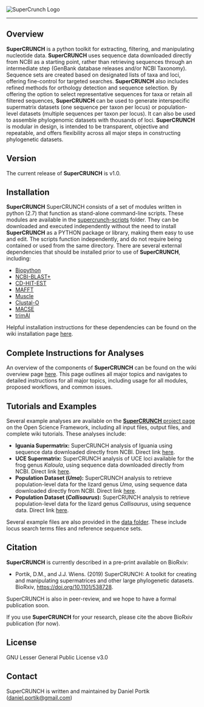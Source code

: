 ![SuperCrunch Logo](https://github.com/dportik/SuperCRUNCH/blob/master/docs/SuperCRUNCH_Logo.png)

---------------

## Overview

**SuperCRUNCH** is a python toolkit for extracting, filtering, and manipulating nucleotide data. **SuperCRUNCH** uses sequence data downloaded directly from NCBI as a starting point, rather than retrieving sequences through an intermediate step (GenBank database releases and/or NCBI Taxonomy). Sequence sets are created based on designated lists of taxa and loci, offering fine-control for targeted searches. **SuperCRUNCH** also includes refined methods for orthology detection and sequence selection. By offering the option to select representative sequences for taxa or retain all filtered sequences, **SuperCRUNCH** can be used to generate interspecific supermatrix datasets (one sequence per taxon per locus) or population-level datasets (multiple sequences per taxon per locus). It can also be used to assemble phylogenomic datasets with thousands of loci. **SuperCRUNCH** is modular in design, is intended to be transparent, objective and repeatable, and offers flexibility across all major steps in constructing phylogenetic datasets. 

## Version

The current release of **SuperCRUNCH** is v1.0.

## Installation

**SuperCRUNCH** SuperCRUNCH consists of a set of modules written in python (2.7) that function as stand-alone command-line scripts. These modules are available in the [supercrunch-scripts](https://github.com/dportik/SuperCRUNCH/tree/master/supercrunch-scripts) folder. They can be downloaded and executed independently without the need to install **SuperCRUNCH** as a PYTHON package or library, making them easy to use and edit. The scripts function independently, and do not require being contained or used from the same directory. There are several external dependencies that should be installed prior to use of **SuperCRUNCH**, including:

+ [Biopython](https://biopython.org/)
+ [NCBI-BLAST+](https://blast.ncbi.nlm.nih.gov/Blast.cgi?CMD=Web&PAGE_TYPE=BlastDocs&DOC_TYPE=Download)
+ [CD-HIT-EST](http://weizhongli-lab.org/cd-hit/)
+ [MAFFT](https://mafft.cbrc.jp/alignment/software/)
+ [Muscle](https://www.drive5.com/muscle/)
+ [Clustal-O](http://www.clustal.org/omega/)
+ [MACSE](https://bioweb.supagro.inra.fr/macse/)
+ [trimAl](http://trimal.cgenomics.org/)

Helpful installation instructions for these dependencies can be found on the wiki installation page [here](https://github.com/dportik/SuperCRUNCH/wiki/Installation-Instructions).


## Complete Instructions for Analyses

An overview of the components of **SuperCRUNCH** can be found on the wiki overview page [here](https://github.com/dportik/SuperCRUNCH/wiki/1:-Analysis-Overview). This page outlines all major topics and navigates to detailed instructions for all major topics, including usage for all modules, proposed workflows, and common issues.

## Tutorials and Examples

Several example analyses are available on the [**SuperCRUNCH** project page](https://osf.io/bpt94/) on the Open Science Framework, including all input files, output files, and complete wiki tutorials. These analyses include:

+ **Iguania Supermatrix:** SuperCRUNCH analysis of Iguania using sequence data downloaded directly from NCBI. Direct link [here](https://osf.io/vsu5k/).
+ **UCE Supermatrix:** SuperCRUNCH analysis of UCE loci available for the frog genus *Kaloula*, using sequence data downloaded directly from NCBI. Direct link [here](https://osf.io/5rey2/).
+ **Population Dataset (*Uma*):** SuperCRUNCH analysis to retrieve population-level data for the lizard genus *Uma*, using sequence data downloaded directly from NCBI. Direct link [here](https://osf.io/49wz3/).
+ **Population Dataset (*Callisaurus*):** SuperCRUNCH analysis to retrieve population-level data for the lizard genus *Callisaurus*, using sequence data. Direct link [here](https://osf.io/6bwhf/).

Several example files are also provided in the [data folder](https://github.com/dportik/SuperCRUNCH/tree/master/data). These include locus search terms files and reference sequence sets. 

## Citation

**SuperCRUNCH** is currently described in a pre-print available on BioRxiv:

+ Portik, D.M., and J.J. Wiens. (2019) SuperCRUNCH: A toolkit for creating and manipulating supermatrices and other large phylogenetic datasets. BioRxiv, https://doi.org/10.1101/538728.

SuperCRUNCH is also in peer-review, and we hope to have a formal publication soon. 

If you use **SuperCRUNCH** for your research, please cite the above BioRxiv publication (for now).

## License

GNU Lesser General Public License v3.0

## Contact

SuperCRUNCH is written and maintained by Daniel Portik (daniel.portik@gmail.com)
